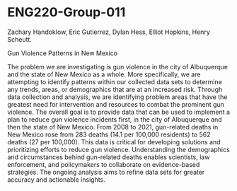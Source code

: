 # ENG220-Group-011
Zachary Handoklow, Eric Gutierrez, Dylan Hess, Elliot Hopkins, Henry Scheutt. 

Gun Violence Patterns in New Mexico

The problem we are investigating is gun violence in the city of Albuquerque and the state of New Mexico as a whole. More specifically, we are attempting to identify patterns within our collected data sets to determine any trends, areas, or demographics that are at an increased risk. Through data collection and analysis, we are identifying problem areas that have the greatest need for intervention and resources to combat the prominent gun violence. The overall goal is to provide data that can be used to implement a plan to reduce gun violence incidents first, in the city of Albuquerque and then the state of New Mexico. ​From 2008 to 2021, gun-related deaths in New Mexico rose from 283 deaths (14.1 per 100,000 residents) to 562 deaths (27 per 100,000). This data is critical for developing solutions and prioritizing efforts to reduce gun violence. Understanding the demographics and circumstances behind gun-related deaths enables scientists, law enforcement, and policymakers to collaborate on evidence-based strategies. The ongoing analysis aims to refine data sets for greater accuracy and actionable insights.

